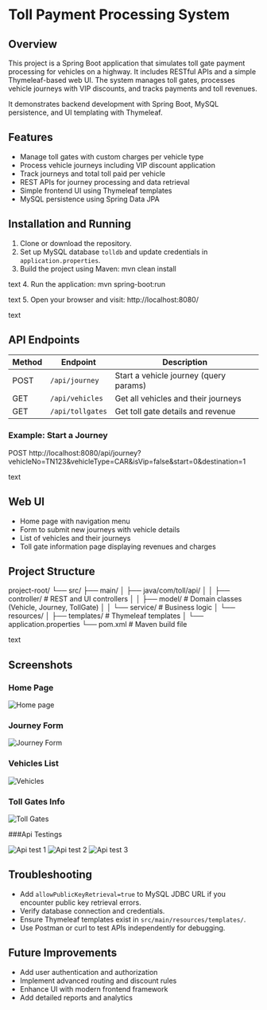  # Toll Payment Processing System

## Overview
This project is a Spring Boot application that simulates toll gate payment processing for vehicles on a highway. It includes RESTful APIs and a simple Thymeleaf-based web UI. The system manages toll gates, processes vehicle journeys with VIP discounts, and tracks payments and toll revenues.

It demonstrates backend development with Spring Boot, MySQL persistence, and UI templating with Thymeleaf.

## Features
- Manage toll gates with custom charges per vehicle type  
- Process vehicle journeys including VIP discount application  
- Track journeys and total toll paid per vehicle  
- REST APIs for journey processing and data retrieval  
- Simple frontend UI using Thymeleaf templates  
- MySQL persistence using Spring Data JPA  

## Installation and Running
1. Clone or download the repository.  
2. Set up MySQL database `tolldb` and update credentials in `application.properties`.  
3. Build the project using Maven:
mvn clean install

text
4. Run the application:
mvn spring-boot:run

text
5. Open your browser and visit:
http://localhost:8080/

text

## API Endpoints

| Method | Endpoint           | Description                          |
|--------|--------------------|------------------------------------|
| POST   | `/api/journey`     | Start a vehicle journey (query params) |
| GET    | `/api/vehicles`    | Get all vehicles and their journeys |
| GET    | `/api/tollgates`   | Get toll gate details and revenue   |

### Example: Start a Journey  

POST http://localhost:8080/api/journey?vehicleNo=TN123&vehicleType=CAR&isVip=false&start=0&destination=1

text

## Web UI

- Home page with navigation menu  
- Form to submit new journeys with vehicle details  
- List of vehicles and their journeys  
- Toll gate information page displaying revenues and charges  

## Project Structure

project-root/
└── src/
├── main/
│ ├── java/com/toll/api/
│ │ ├── controller/ # REST and UI controllers
│ │ ├── model/ # Domain classes (Vehicle, Journey, TollGate)
│ │ └── service/ # Business logic
│ └── resources/
│ ├── templates/ # Thymeleaf templates
│ └── application.properties
└── pom.xml # Maven build file

text

## Screenshots

### Home Page 
![Home page](images/toll1.png)  


### Journey Form  
![Journey Form](images/toll2.png)

### Vehicles List  
![Vehicles](images/toll3.png)

### Toll Gates Info  
![Toll Gates](images/toll4.png)

###Api Testings

![Api test 1](images/tollapi1.png) 
![Api test 2](images/tollapi2.png) 
![Api test 3](images/tollapi3.png) 

## Troubleshooting
- Add `allowPublicKeyRetrieval=true` to MySQL JDBC URL if you encounter public key retrieval errors.  
- Verify database connection and credentials.  
- Ensure Thymeleaf templates exist in `src/main/resources/templates/`.  
- Use Postman or curl to test APIs independently for debugging.  

## Future Improvements
- Add user authentication and authorization  
- Implement advanced routing and discount rules  
- Enhance UI with modern frontend framework  
- Add detailed reports and analytics  





